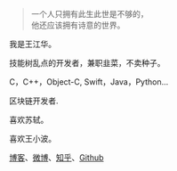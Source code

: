 > 一个人只拥有此生此世是不够的，  
> 他还应该拥有诗意的世界。

我是王江华。  

技能树乱点的开发者，兼职韭菜，不卖种子。  

C，C++，Object-C, Swift，Java，Python...  

区块链开发者.

喜欢苏轼。  

喜欢王小波。  

[博客](https://huangxuan.me)、[微博](https://weibo.com/u/3128048007)、[知乎](https://www.zhihu.com/people/wang-er-9-77)、[Github](https://github.com/jax1993)  